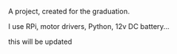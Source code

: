 A project, created for the graduation.

I use RPi, motor drivers, Python, 12v DC battery...

this will be updated